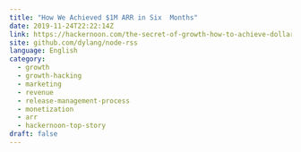 ```yaml
---
title: "How We Achieved $1M ARR in Six  Months"
date: 2019-11-24T22:22:14Z
link: https://hackernoon.com/the-secret-of-growth-how-to-achieve-dollar1m-arr-in-6-months-vi1832mp?source=rss&utm_medium=RSS&utm_source=news.12bit.vn
site: github.com/dylang/node-rss
language: English
category:
  - growth
  - growth-hacking
  - marketing
  - revenue
  - release-management-process
  - monetization
  - arr
  - hackernoon-top-story
draft: false
---
```

